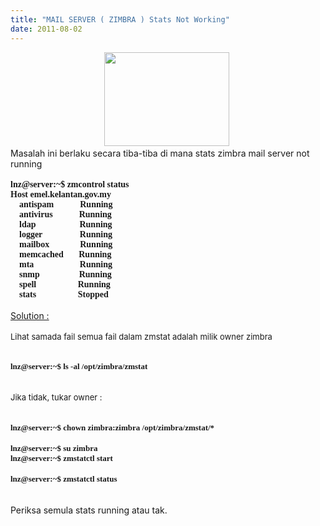 ```yaml
---
title: "MAIL SERVER ( ZIMBRA ) Stats Not Working"
date: 2011-08-02
---
```

<div style="text-align: center;">
<a href="https://blogger.googleusercontent.com/img/b/R29vZ2xl/AVvXsEgGksCBaClgNR_V8O4xkRvYsaOqnjkP87XuLnllP3kAhperCCg_QAH9RkXR7YfgDXNz104Qeu7aTkOtlSfn1OLUc33_fX1UFBaT06VyuXPfgVkhE3tIZX2b6Ff4d2iYMkOaYnf2KtZdQQ/s1600/zimbra_logo.png" imageanchor="1" style="margin-left: 1em; margin-right: 1em;"><img border="0" height="150" src="https://blogger.googleusercontent.com/img/b/R29vZ2xl/AVvXsEgGksCBaClgNR_V8O4xkRvYsaOqnjkP87XuLnllP3kAhperCCg_QAH9RkXR7YfgDXNz104Qeu7aTkOtlSfn1OLUc33_fX1UFBaT06VyuXPfgVkhE3tIZX2b6Ff4d2iYMkOaYnf2KtZdQQ/s200/zimbra_logo.png" width="200" /></a>&nbsp;</div>
Masalah ini berlaku secara tiba-tiba di mana stats zimbra mail server not running<br />
<br />
<b><span style="font-family: Georgia,&quot;Times New Roman&quot;,serif;">lnz@server:~$ zmcontrol status</span></b><br />
<b><span style="font-family: Georgia,&quot;Times New Roman&quot;,serif;">Host emel.kelantan.gov.my<br />
&nbsp;&nbsp;&nbsp; antispam&nbsp;&nbsp;&nbsp;&nbsp;&nbsp;&nbsp;&nbsp;&nbsp;&nbsp;&nbsp;&nbsp; Running<br />
&nbsp;&nbsp;&nbsp; antivirus&nbsp;&nbsp;&nbsp;&nbsp;&nbsp;&nbsp;&nbsp;&nbsp;&nbsp;&nbsp;&nbsp; Running<br />
&nbsp;&nbsp;&nbsp; ldap&nbsp;&nbsp;&nbsp;&nbsp;&nbsp;&nbsp;&nbsp;&nbsp;&nbsp;&nbsp;&nbsp;&nbsp;&nbsp;&nbsp;&nbsp;&nbsp;&nbsp;&nbsp;&nbsp; Running<br />
&nbsp;&nbsp;&nbsp; logger&nbsp;&nbsp;&nbsp;&nbsp;&nbsp;&nbsp;&nbsp;&nbsp;&nbsp;&nbsp;&nbsp;&nbsp;&nbsp;&nbsp;&nbsp;&nbsp; Running<br />
&nbsp;&nbsp;&nbsp; mailbox&nbsp;&nbsp;&nbsp;&nbsp;&nbsp;&nbsp;&nbsp;&nbsp;&nbsp;&nbsp;&nbsp;&nbsp;&nbsp; Running<br />
&nbsp;&nbsp;&nbsp; memcached&nbsp;&nbsp;&nbsp;&nbsp;&nbsp;&nbsp; Running<br />
&nbsp;&nbsp;&nbsp; mta&nbsp;&nbsp;&nbsp;&nbsp;&nbsp;&nbsp;&nbsp;&nbsp;&nbsp;&nbsp;&nbsp;&nbsp;&nbsp;&nbsp;&nbsp;&nbsp;&nbsp;&nbsp;&nbsp;&nbsp; Running<br />
&nbsp;&nbsp;&nbsp; snmp&nbsp;&nbsp;&nbsp;&nbsp;&nbsp;&nbsp;&nbsp;&nbsp;&nbsp;&nbsp;&nbsp;&nbsp;&nbsp;&nbsp;&nbsp;&nbsp;&nbsp; Running <br />
&nbsp;&nbsp;&nbsp; spell&nbsp;&nbsp;&nbsp;&nbsp;&nbsp;&nbsp;&nbsp;&nbsp;&nbsp;&nbsp;&nbsp;&nbsp;&nbsp;&nbsp;&nbsp;&nbsp;&nbsp;&nbsp; Running<br />
&nbsp;&nbsp;&nbsp; stats&nbsp;&nbsp;&nbsp;&nbsp;&nbsp;&nbsp;&nbsp;&nbsp;&nbsp;&nbsp;&nbsp;&nbsp;&nbsp;&nbsp;&nbsp;&nbsp;&nbsp;&nbsp; Stopped</span><span style="font-family: Georgia,&quot;Times New Roman&quot;,serif;"></span></b><br />
<br />
<u>Solution :</u><br />
<br />
<span style="font-size: small;">Lihat samada fail semua fail dalam zmstat adalah milik owner zimbra<span class="Apple-style-span"><span class="Apple-style-span"><span class="Apple-style-span" style="font-family: 'courier new';"></span></span></span></span><br />
<span style="font-size: small;"><span class="Apple-style-span"><span class="Apple-style-span"><span class="Apple-style-span" style="font-family: 'courier new';"><br />
</span></span></span></span><br />
<span style="font-size: small;"><b><span style="font-family: Georgia,&quot;Times New Roman&quot;,serif;">lnz@server:~$ ls -al /opt/zimbra/zmstat</span></b></span><br />
<span style="font-size: small;"><br />
</span><br />
<span style="font-size: small;">Jika tidak, tukar owner :</span><br />
<span style="font-size: small;"><br />
</span><br />
<span style="font-size: small;"><b><span style="font-family: Georgia,&quot;Times New Roman&quot;,serif;">lnz@server:~$ chown zimbra:zimbra /opt/zimbra/zmstat/*</span></b></span><br />
<br />
<span style="font-size: small;"><b><span style="font-family: Georgia,&quot;Times New Roman&quot;,serif;">lnz@server:~$ su zimbra</span></b></span><span style="font-size: small;"><b><span style="font-family: Georgia,&quot;Times New Roman&quot;,serif;"> </span></b></span><br />
<span style="font-size: small;"><b><span style="font-family: Georgia,&quot;Times New Roman&quot;,serif;">lnz@server:~$ zmstatctl start</span></b></span><span style="font-size: small;"><b><span style="font-family: Georgia,&quot;Times New Roman&quot;,serif;"><br />
</span></b></span><br />
<span style="font-size: small;"><b><span style="font-family: Georgia,&quot;Times New Roman&quot;,serif;">lnz@server:~$ </span></b></span><span style="font-size: small;"><b><span style="font-family: Georgia,&quot;Times New Roman&quot;,serif;">zmstatctl status</span></b></span><span style="font-size: small;"><b><span style="font-family: Georgia,&quot;Times New Roman&quot;,serif;">       </span></b></span><br />
<span style="font-size: small;"><b><span style="font-family: Georgia,&quot;Times New Roman&quot;,serif;"><br />
</span></b></span><br />
Periksa semula stats running atau tak.
